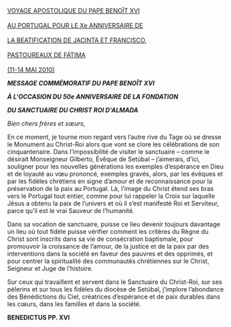 [VOYAGE APOSTOLIQUE DU PAPE BENOÎT XVI \
\
AU PORTUGAL POUR LE Xe ANNIVERSAIRE DE \
\
LA BEATIFICATION DE JACINTA ET FRANCISCO, \
\
PASTOUREAUX DE FÁTIMA \
\
(11-14 MAI 2010)](http://w2.vatican.va/content/benedict-xvi/fr/travels/2010/outside/documents/portogallo.html)

***MESSAGE COMMÉMORATIF DU PAPE BENOÎT XVI***

***À L'OCCASION DU 50e ANNIVERSAIRE DE LA FONDATION***

***DU SANCTUAIRE DU CHRIST ROI D'ALMADA***

*Bien chers frères et sœurs,*

En ce moment, je tourne mon regard vers l’autre rive du Tage où se dresse le Monument au Christ-Roi alors que vont se clore les célébrations de son cinquantenaire. Dans l’impossibilité de visiter le sanctuaire – comme le désirait Monseigneur Gilberto, Évêque de Setúbal – j’aimerais, d’ici, souligner pour les nouvelles générations les exemples d’espérance en Dieu et de loyauté au vœu prononcé, exemples gravés, alors, par les évêques et par les fidèles chrétiens en signe d’amour et de reconnaissance pour la préservation de la paix au Portugal. Là, l’image du Christ étend ses bras vers le Portugal tout entier, comme pour lui rappeler la Croix sur laquelle Jésus a obtenu la paix de l’univers et où il s’est manifesté Roi et Serviteur, parce qu’il est le vrai Sauveur de l’humanité.

Dans sa vocation de sanctuaire, puisse ce lieu devenir toujours davantage un lieu où tout fidèle puisse vérifier comment les critères du Règne du Christ sont inscrits dans sa vie de consécration baptismale, pour promouvoir la croissance de l’amour, de la justice et de la paix par des interventions dans la société en faveur des pauvres et des opprimés, et pour centrer la spiritualité des communautés chrétiennes sur le Christ, Seigneur et Juge de l’histoire.

Sur ceux qui travaillent et servent dans le Sanctuaire du Christ-Roi, sur ses pèlerins et sur tous les fidèles du diocèse de Setúbal, j’implore l’abondance des Bénédictions du Ciel, créatrices d’espérance et de paix durables dans les cœurs, dans les familles et dans la société.

**BENEDICTUS PP. XVI**
